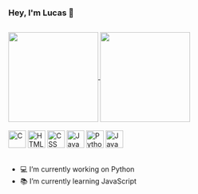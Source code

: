 ### Hey, I'm Lucas 👋

##

<a href="https://github.com/lucasprad05/github-readme-stats">
  <img height="180cm" align="center" src="https://github-readme-stats.vercel.app/api?username=lucasprad05&show_icons=true&theme=panda" />
</a>
<a href="https://github.com/lucasprad05/github-readme-stats">
  <img height="180cm" align="center" src="https://github-readme-stats.vercel.app/api/top-langs/?username=lucasprad05&layout=compact&theme=react" />
</a>

<div style="display: inline_block"><br>
  <img aling="center" alt="C" height="35" width"45" src="https://cdn.jsdelivr.net/gh/devicons/devicon/icons/c/c-original.svg">
  <img aling="center" alt="HTML" height="35" width"45" src="https://cdn.jsdelivr.net/gh/devicons/devicon/icons/html5/html5-original.svg">
  <img aling="center" alt="CSS" height="35" width"45" src="https://cdn.jsdelivr.net/gh/devicons/devicon/icons/css3/css3-original.svg">
  <img aling="center" alt="JavaScript" height="35" width"45" src="https://cdn.jsdelivr.net/gh/devicons/devicon/icons/javascript/javascript-original.svg">
  <img aling="center" alt="Python" height="35" width"45" src="https://cdn.jsdelivr.net/gh/devicons/devicon/icons/python/python-original.svg">
  <img aling="center" alt="Java" height="35" width"45" src="https://cdn.jsdelivr.net/gh/devicons/devicon/icons/java/java-original.svg">
</div>

##

- 💻 I’m currently working on Python
- 📚 I’m currently learning JavaScript
